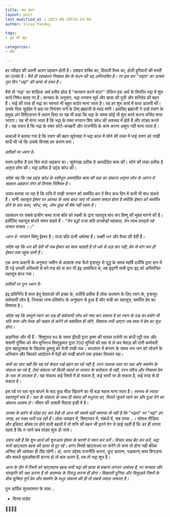 ```yaml
---
title: रक्षा बंधन
layout: post
last_modified_at : 2023-08-30T16:54:00
author: Vinay Pandey

tags:
- बुध की सुध

categories:
- दीर्घ

---
```


हर त्यौहार की अपनी अलग पहचान होती है। दशहरा शक्ति का, दिवाली वैभव का, होली हुरियारों की मस्ती का उत्सव है। *वैसे ही रक्षाबंधन निश्छल प्रेम के बंधन की भद्र अभिव्यक्ति है। पर इस बार "भद्रता' का उत्सव पूरा दिन "भद्रा" की छाया से ग्रस्त है।*

वैसे तो 'भद्रा' का शाब्दिक अर्थ प्रतीत होता है "कल्याण करने वाल"' लेकिन इस अर्थ के विपरीत भद्रा में शुभ कार्य निषेध बताए गए हैं। मान्‍यता के अनुसार, भद्रा भगवान सूर्य और छाया की पुत्री और शनिदेव की बहन हैं। भाई की तरह ही भद्रा का स्‍वभाव भी बहुत कठोर माना जाता है। वह हर शुभ कार्य में बाधा डालती थीं। उनके पिता सूर्यदेव ने भ्रदा पर नियंत्रण पाने के लिए ब्रह्माजी से मदद मांगी। इसलिए ब्रह्माजी ने उन्‍हें पंचांग के प्रमुख अंग विष्टिकरण में स्थान दिया पर यह भी कहा कि भद्रा के समय कोई भी शुभ कार्य करना वर्जित माना जाएगा। यह भी माना जाता है कि भद्रा के वक्‍त भगवान शिव क्रोध की अवस्‍था में होते हैं और तांडव करते है। यह जरूर है कि भद्रा के वक्‍त  कोर्ट-कचहरी और राजनीति के काम करना अशुभ नहीं माना जाता है। 

कथाओं में बताया गया है कि रावण की बहन सूर्पनखा ने भद्रा काल में सोने की लंका में भाई रावण को राखी बांधी थी जो कि उसके विनाश का कारण बना। 

*प्रतीकों पर ध्यान दें*-

रावण प्रतीक है दस सिर वाले अहंकार का।
शूर्पणखा प्रतीक है अमर्यादित काम की।
सोने की लंका प्रतीक है अतृप्त लोभ की।
भद्रा प्रतीक है उद्दंड क्रोध की।

*संदेश यह कि जब उद्दंड क्रोध के वशीभूत अमर्यादित काम की रक्षा का संकल्प अतृप्त लोभ के आंगन में साक्षात अहंकार लेगा तो विनाश निश्चित है।* 

उपाय बताया जा रहा है कि रात्रि में राखी भगवान को समर्पित कर दें फिर कल दिन में कभी भी बांध सकते हैं। यानी *रक्षासूत्र ईश्वर पर आस्था के साथ बांधा जाए तो अवश्य सफल होता है क्योंकि ईश्वर को समर्पित होने के बाद काम, क्रोध, मद, लोभ कुछ भी शेष नही रहता है।*
 
रक्षाबंधन पर सबसे प्राचीन कथा राजा बलि को लक्ष्मी के द्रारा रक्षासूत्र बांध कर विष्णु की मुक्त मांगने की है। इसीलिए रक्षासूत्र बांधते समय कहते हैं -
_"येन बद्धो राजा बलि दानबेन्द्रो महाबला,_
 _तेन त्वाम प्रपद्यये रक्षे माचल माचल:।।"_ 
 
*ध्यान दें*-
भगवान विष्णु ईश्वर हैं। 
राजा बलि दानी धर्मात्मा हैं। 
लक्ष्मी धन और वैभव की देवी हैं। 

*संदेश यह कि धन की देवी भी जब ईश्वर का साथ चाहती है तो धर्म से लड़ कर नही, प्रेम से मांग कर ही ईश्वर तक पहुंच पाती हैं।*

एक अन्य कहानी के अनुसार जमीन से आकाश तक फैले वृत्रासुर से युद्ध के समय महर्षि दधीचि द्वारा दान में दी गई उनकी अस्थियों से बने वज्र को पा कर भी इंद्र आशंकित थे, तब इंद्राणी सची द्वारा इंद्र को अभिमंत्रित रक्षासूत्र बांधा गया।

*प्रतीकों पर पुनः ध्यान दें*- 

इंद्र प्रतिनिधि हैं सत्ता हेतु देवताओं की इच्छा के, 
दधीचि प्रतीक हैं लोक कल्याण के लिए त्याग के,
वृत्रासुर सर्वव्यापी लोभ है, जिसका जन्म प्रतिशोध के अनुष्ठान से हुआ है और 
सची का रक्षासूत्र, समर्पित प्रेम का विश्वास है।  

*संदेश यह कि सम्पूर्ण त्याग का वज्र ही सर्वव्यापी लोभ को नष्ट कर सकता है पर त्याग के वज्र का प्रयोग भी यदि सत्ता और वैभव की चाहत से करेंगे तो सशंकित ही रहेंगे, विश्वास तभी आएगा जब साथ मे प्रेम का सूत्र होगा।*

कहानियां और भी हैं -  शिशुपाल वध के समय द्रौपदी द्वारा कृष्ण की घायल तर्जनी पर बांधी पट्टी तक और श्रावणी पूर्णिमा को जैन मुनिराज विष्णुकुमार द्वारा 700 मुनियों की रक्षा से ले कर मेवाड़ की रानी कर्मावती द्वारा बहादुरशाह के खिलाफ हुमायूं को भेजी राखी तक। कालांतर में बंगभंग के समय जन जन को जोडने के अभियान और चिपको आंदोलन में पेड़ों को राखी बांधने तक इसका विस्तार रहा। 

*सभी का सार यही कि यह पर्व केवल भाई बहन का पर्व नही है, वरन व्यापक स्तर पर रक्षा और समर्पण के संकल्प का पर्व है, ऐसा संकल्प जो किसी स्वार्थ या व्यापार के सरोकार से नही, वरन पवित्र और निष्काम प्रेम के भाव से उपजता है।* यह संकल्प कई रिश्तों में हो सकता है, कई स्तरों पर हो सकता है, कई तरह से हो सकता है।

इस पर्व पर रक्षा सूत्र बांधने के बाद कुछ मीठा खिलाने का भी बड़ा महत्व माना जाता है। *स्वरूप से ज्यादा महत्वपूर्ण भाव है। रक्षा के संकल्प के साथ ही संवाद की मधुरता का, मिलते जुलते रहने का और दुआ देने का संकल्प अवश्य लें।* जीवन की असली मिठास इन्ही में है।

*उत्सव के प्रसंग से थोड़ा हट कर देखें तो आज की सबसे बड़ी समस्या तो यही है कि "भद्रता" पर "भद्रा" हर जगह, हर वक्त भारी पड रही है।* लोक व्यवहार में, शिष्टाचार में, संबंधों में, सब तरफ ..।  सोशल मीडिया और इडियट बॉक्स पर होने वाली बहसों में तो शनि की बहन जी इतने वेग से छाई रहती हैं कि डर ही लगता रहता है कि न जाने कब तांडव शुरू हो जाये। 

*उपाय वही है कि शुभ कार्य की शुरुआत ईश्वर के चरणों मे नमन कर करें। विचार साथ बैठ कर करें, भद्रा रूपी व्हाट्सएप बहस की छाया से दूर रहें।* अगर विमर्श व्हाट्सअप पर करेंगे तो काम तो होगा नही बल्कि अनिष्ट की आंशका ही तीव्र रहेगी। हां, अगर उद्देश्य राजनीति करना, फूट डालना, भड़काना,काम बिगाड़ना और मामले मुकदमेबाजी करना हो तो बात अलग है, तब तो भद्रा शुभ है। 

*आज के दौर में रिश्तों को व्हाट्सएप्प बहस रूपी भद्रा की छाया से बचाना लगभग असंभव है, पर सभ्यता और संस्कृति की रक्षा करना है तो असम्भव के विरुद्ध करना ही होगा। बिखरती दुनिया और सिकुड़ते रिश्तों के बीच शुचिता पूर्ण प्रेम और समर्पण के मधुर संकल्प की ही तो सबसे ज्यादा जरूरत है।*

पुनः हार्दिक शुभकामना के साथ ..

- विनय पांडेय 

🙏🌷🌷🙏
